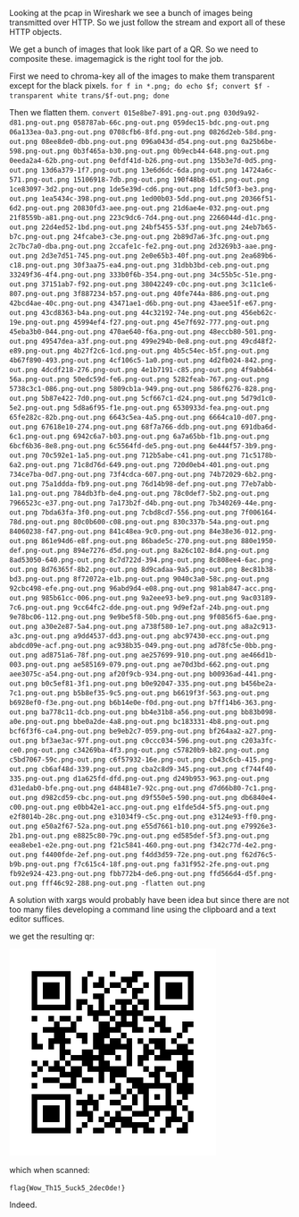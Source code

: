 Looking at the pcap in Wireshark we see a bunch of images being transmitted over HTTP.
So we just follow the stream and export all of these HTTP objects.

We get a bunch of images that look like part of a QR. So we need to composite these.
imagemagick is the right tool for the job.

First we need to chroma-key all of the images to make them transparent except for the black pixels.
`for f in *.png; do echo $f; convert $f -transparent white trans/$f-out.png; done`

Then we flatten them.
`convert 015e8be7-891.png-out.png 030d9a92-d81.png-out.png 058787ab-66c.png-out.png 059dec15-bdc.png-out.png 06a133ea-0a3.png-out.png 0708cfb6-8fd.png-out.png 0826d2eb-58d.png-out.png 08ee8de0-dbb.png-out.png 096a043d-d54.png-out.png 0a25b6be-598.png-out.png 0b3f465a-b30.png-out.png 0b9ecb44-648.png-out.png 0eeda2a4-62b.png-out.png 0efdf41d-b26.png-out.png 135b3e7d-0d5.png-out.png 13d6a379-1f7.png-out.png 13e6d6dc-6da.png-out.png 14724a6c-571.png-out.png 15106918-7db.png-out.png 190f48b8-651.png-out.png 1ce83097-3d2.png-out.png 1de5e39d-cd6.png-out.png 1dfc50f3-be3.png-out.png 1ea5434c-398.png-out.png 1ed00b03-5dd.png-out.png 20366f51-6d2.png-out.png 20830fd3-aee.png-out.png 21d6ae4e-032.png-out.png 21f8559b-a81.png-out.png 223c9dc6-7d4.png-out.png 2266044d-d1c.png-out.png 22d4ed52-1bd.png-out.png 24bf5455-53f.png-out.png 24eb7b65-b7c.png-out.png 24fcabe3-c3e.png-out.png 2b89d7a6-3fc.png-out.png 2c7bc7a0-dba.png-out.png 2ccafe1c-fe2.png-out.png 2d3269b3-aae.png-out.png 2d3e7d51-745.png-out.png 2e0e65b3-40f.png-out.png 2ea689b6-c18.png-out.png 30f3aa75-ea4.png-out.png 31dbb3bd-ceb.png-out.png 33249f36-4f4.png-out.png 333b0f6b-354.png-out.png 34c55b5c-51e.png-out.png 37151ab7-f92.png-out.png 38042249-c0c.png-out.png 3c11c1e6-807.png-out.png 3f887234-b57.png-out.png 40fe744a-886.png-out.png 42bcd4ae-40c.png-out.png 43471ae1-d6b.png-out.png 43aee51f-e67.png-out.png 43cd8363-b4a.png-out.png 44c32192-74e.png-out.png 456eb62c-19e.png-out.png 45994ef4-f27.png-out.png 45e7f692-777.png-out.png 45eba3b0-044.png-out.png 470ae640-f6a.png-out.png 48eccb80-501.png-out.png 49547dea-a3f.png-out.png 499e294b-0e8.png-out.png 49cd48f2-e89.png-out.png 4b27f2c6-1cd.png-out.png 4b5c54ec-b5f.png-out.png 4b67f890-493.png-out.png 4cf106c5-1a0.png-out.png 4d2fb024-842.png-out.png 4dcdf218-276.png-out.png 4e1b7191-c85.png-out.png 4f9abb64-56a.png-out.png 50edc59d-fe6.png-out.png 5282feab-767.png-out.png 5738c3c1-086.png-out.png 5809cb1a-949.png-out.png 586f6276-828.png-out.png 5b87e422-7d0.png-out.png 5cf667c1-d24.png-out.png 5d79d1c0-5e2.png-out.png 5d8a6f95-f1e.png-out.png 6530933d-fea.png-out.png 65fe282c-82b.png-out.png 6643c5ea-4a5.png-out.png 6664ca10-d07.png-out.png 67618e10-274.png-out.png 68f7a766-ddb.png-out.png 691dba6d-6c1.png-out.png 6942c6a7-b03.png-out.png 6a7a65bb-f1b.png-out.png 6bcf6b36-8e8.png-out.png 6c5564fd-de5.png-out.png 6e444f57-3b9.png-out.png 70c592e1-1a5.png-out.png 712b5abe-c41.png-out.png 71c5178b-6a2.png-out.png 71c8d76d-649.png-out.png 720d0eb4-401.png-out.png 734ce7ba-0d7.png-out.png 73f4cdca-607.png-out.png 74b72029-6b2.png-out.png 75a1ddda-fb9.png-out.png 76d14b98-def.png-out.png 77eb7abb-1a1.png-out.png 784db3fb-de4.png-out.png 78c0def7-5b2.png-out.png 7966523c-e37.png-out.png 7a173b2f-d4b.png-out.png 7b340269-44e.png-out.png 7bda63fa-3f0.png-out.png 7cbd8cd7-556.png-out.png 7f006164-78d.png-out.png 80c0b600-c08.png-out.png 830c337b-54a.png-out.png 84060238-f47.png-out.png 841c48ea-9c0.png-out.png 84e38e36-012.png-out.png 861e94d6-e8f.png-out.png 86bade5c-270.png-out.png 880e1950-def.png-out.png 894e7276-d5d.png-out.png 8a26c102-8d4.png-out.png 8ad53050-640.png-out.png 8c7d722d-394.png-out.png 8c808ee4-6ac.png-out.png 8d76365f-8b2.png-out.png 8d9cadaa-9a5.png-out.png 8ec81b38-bd3.png-out.png 8f72072a-e1b.png-out.png 9040c3a0-58c.png-out.png 92cbc498-efe.png-out.png 96abd9d4-e08.png-out.png 981ab847-acc.png-out.png 985b61cc-006.png-out.png 9a2eee93-be9.png-out.png 9ac03189-7c6.png-out.png 9cc64fc2-dde.png-out.png 9d9ef2af-24b.png-out.png 9e78bc06-112.png-out.png 9e9be5f8-50b.png-out.png 9f0856f5-6ae.png-out.png a30e2e87-5a4.png-out.png a738f580-1e7.png-out.png a8a2c913-a3c.png-out.png a9dd4537-dd3.png-out.png abc97430-ecc.png-out.png abdcd09e-acf.png-out.png ac938b35-049.png-out.png ad78fc5e-0bb.png-out.png ad8751a6-78f.png-out.png ae257699-910.png-out.png ae466d1b-003.png-out.png ae585169-079.png-out.png ae70d3bd-662.png-out.png aee3075c-a54.png-out.png af20f9cb-934.png-out.png b00936ad-441.png-out.png b0c5ef81-3f1.png-out.png b0e92047-335.png-out.png b456be2a-7c1.png-out.png b5b8ef35-9c5.png-out.png b6619f3f-563.png-out.png b6928ef0-f3e.png-out.png b6b14e0e-f0d.png-out.png b7ff14b6-363.png-out.png ba778c11-dcb.png-out.png bb4e31b8-a56.png-out.png bb83b098-a0e.png-out.png bbe0a2de-4a8.png-out.png bc183331-4b8.png-out.png bcf6f3f6-ca4.png-out.png be9eb2c7-059.png-out.png bf264aa2-a27.png-out.png bf3ae3ac-97f.png-out.png c0ccc034-596.png-out.png c203a3fc-ce0.png-out.png c34269ba-4f3.png-out.png c57820b9-b82.png-out.png c5bd7067-59c.png-out.png c6f57932-16e.png-out.png cb43c6cb-415.png-out.png cb6af48d-339.png-out.png cba2c8d9-345.png-out.png cf744f40-335.png-out.png d1a625fd-dfd.png-out.png d249b953-963.png-out.png d31edab0-bfe.png-out.png d48481e7-92c.png-out.png d7d66b80-7c1.png-out.png d982cd59-cbc.png-out.png d9f550e5-590.png-out.png db6840e4-c00.png-out.png e0bb42e1-acc.png-out.png e1fde5d4-5f5.png-out.png e2f8014b-28c.png-out.png e31034f9-c5c.png-out.png e3124e93-ff0.png-out.png e50a2f67-52a.png-out.png e55d7661-b10.png-out.png e79926e3-2b1.png-out.png e8825c80-79c.png-out.png ed585def-5f3.png-out.png eea8ebe1-e2e.png-out.png f21c5841-460.png-out.png f342c77d-4e2.png-out.png f4400fde-2ef.png-out.png f4dd3d59-72e.png-out.png f62d76c5-b9b.png-out.png f7c615c4-18f.png-out.png fa31f952-2fe.png-out.png fb92e924-423.png-out.png fbb772b4-de6.png-out.png ffd566d4-d5f.png-out.png fff46c92-288.png-out.png -flatten out.png`

A solution with xargs would probably have been idea but since there are not too many files developing a command line using the clipboard and a text editor suffices.

we get the resulting qr:

![out.png](out.png)

which when scanned:

`flag{Wow_Th15_5uck5_2dec0de!}`

Indeed.
